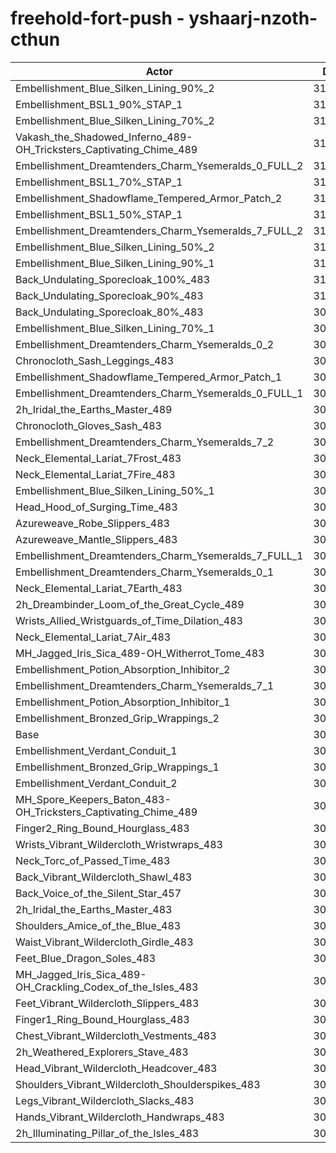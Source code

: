 # freehold-fort-push - yshaarj-nzoth-cthun
| Actor | DPS | Increase |
|---|:---:|:---:|
|Embellishment_Blue_Silken_Lining_90%_2|316214|3.64%|
|Embellishment_BSL1_90%_STAP_1|314381|3.04%|
|Embellishment_Blue_Silken_Lining_70%_2|313531|2.76%|
|Vakash_the_Shadowed_Inferno_489-OH_Tricksters_Captivating_Chime_489|313263|2.67%|
|Embellishment_Dreamtenders_Charm_Ysemeralds_0_FULL_2|313253|2.67%|
|Embellishment_BSL1_70%_STAP_1|313136|2.63%|
|Embellishment_Shadowflame_Tempered_Armor_Patch_2|312621|2.46%|
|Embellishment_BSL1_50%_STAP_1|311861|2.21%|
|Embellishment_Dreamtenders_Charm_Ysemeralds_7_FULL_2|311682|2.15%|
|Embellishment_Blue_Silken_Lining_50%_2|311196|2.00%|
|Embellishment_Blue_Silken_Lining_90%_1|310652|1.82%|
|Back_Undulating_Sporecloak_100%_483|310614|1.80%|
|Back_Undulating_Sporecloak_90%_483|310141|1.65%|
|Back_Undulating_Sporecloak_80%_483|309489|1.44%|
|Embellishment_Blue_Silken_Lining_70%_1|309377|1.40%|
|Embellishment_Dreamtenders_Charm_Ysemeralds_0_2|309261|1.36%|
|Chronocloth_Sash_Leggings_483|309199|1.34%|
|Embellishment_Shadowflame_Tempered_Armor_Patch_1|308939|1.26%|
|Embellishment_Dreamtenders_Charm_Ysemeralds_0_FULL_1|308790|1.21%|
|2h_Iridal_the_Earths_Master_489|308659|1.16%|
|Chronocloth_Gloves_Sash_483|308467|1.10%|
|Embellishment_Dreamtenders_Charm_Ysemeralds_7_2|308305|1.05%|
|Neck_Elemental_Lariat_7Frost_483|308259|1.03%|
|Neck_Elemental_Lariat_7Fire_483|308189|1.01%|
|Embellishment_Blue_Silken_Lining_50%_1|308171|1.00%|
|Head_Hood_of_Surging_Time_483|308146|1.00%|
|Azureweave_Robe_Slippers_483|308140|0.99%|
|Azureweave_Mantle_Slippers_483|307330|0.73%|
|Embellishment_Dreamtenders_Charm_Ysemeralds_7_FULL_1|307041|0.63%|
|Embellishment_Dreamtenders_Charm_Ysemeralds_0_1|307022|0.63%|
|Neck_Elemental_Lariat_7Earth_483|306983|0.61%|
|2h_Dreambinder_Loom_of_the_Great_Cycle_489|306852|0.57%|
|Wrists_Allied_Wristguards_of_Time_Dilation_483|306809|0.56%|
|Neck_Elemental_Lariat_7Air_483|306781|0.55%|
|MH_Jagged_Iris_Sica_489-OH_Witherrot_Tome_483|306033|0.30%|
|Embellishment_Potion_Absorption_Inhibitor_2|305901|0.26%|
|Embellishment_Dreamtenders_Charm_Ysemeralds_7_1|305544|0.14%|
|Embellishment_Potion_Absorption_Inhibitor_1|305489|0.13%|
|Embellishment_Bronzed_Grip_Wrappings_2|305136|0.01%|
|Base|305107|0.00%|
|Embellishment_Verdant_Conduit_1|305102|0.00%|
|Embellishment_Bronzed_Grip_Wrappings_1|305093|0.00%|
|Embellishment_Verdant_Conduit_2|305014|-0.03%|
|MH_Spore_Keepers_Baton_483-OH_Tricksters_Captivating_Chime_489|304630|-0.16%|
|Finger2_Ring_Bound_Hourglass_483|304615|-0.16%|
|Wrists_Vibrant_Wildercloth_Wristwraps_483|304421|-0.22%|
|Neck_Torc_of_Passed_Time_483|304363|-0.24%|
|Back_Vibrant_Wildercloth_Shawl_483|304350|-0.25%|
|Back_Voice_of_the_Silent_Star_457|304336|-0.25%|
|2h_Iridal_the_Earths_Master_483|304310|-0.26%|
|Shoulders_Amice_of_the_Blue_483|304307|-0.26%|
|Waist_Vibrant_Wildercloth_Girdle_483|304057|-0.34%|
|Feet_Blue_Dragon_Soles_483|303821|-0.42%|
|MH_Jagged_Iris_Sica_489-OH_Crackling_Codex_of_the_Isles_483|303489|-0.53%|
|Feet_Vibrant_Wildercloth_Slippers_483|303311|-0.59%|
|Finger1_Ring_Bound_Hourglass_483|303240|-0.61%|
|Chest_Vibrant_Wildercloth_Vestments_483|303166|-0.64%|
|2h_Weathered_Explorers_Stave_483|303154|-0.64%|
|Head_Vibrant_Wildercloth_Headcover_483|302865|-0.73%|
|Shoulders_Vibrant_Wildercloth_Shoulderspikes_483|302583|-0.83%|
|Legs_Vibrant_Wildercloth_Slacks_483|302441|-0.87%|
|Hands_Vibrant_Wildercloth_Handwraps_483|301725|-1.11%|
|2h_Illuminating_Pillar_of_the_Isles_483|301050|-1.33%|
